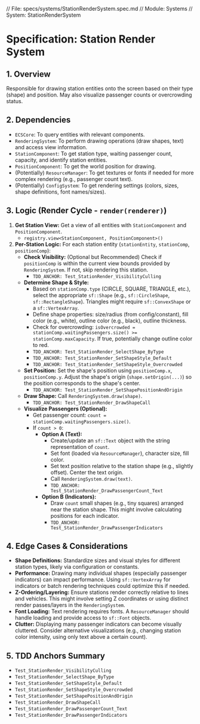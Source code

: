 // File: specs/systems/StationRenderSystem.spec.md
// Module: Systems
// System: StationRenderSystem

# Specification: Station Render System

## 1. Overview

Responsible for drawing station entities onto the screen based on their type (shape) and position. May also visualize passenger counts or overcrowding status.

## 2. Dependencies

- `ECSCore`: To query entities with relevant components.
- `RenderingSystem`: To perform drawing operations (draw shapes, text) and access view information.
- `StationComponent`: To get station type, waiting passenger count, capacity, and identify station entities.
- `PositionComponent`: To get the world position for drawing.
- (Potentially) `ResourceManager`: To get textures or fonts if needed for more complex rendering (e.g., passenger count text).
- (Potentially) `ConfigSystem`: To get rendering settings (colors, sizes, shape definitions, font names/sizes).

## 3. Logic (Render Cycle - `render(renderer)`)

1.  **Get Station View:** Get a view of all entities with `StationComponent` and `PositionComponent`.
    - `registry.view<StationComponent, PositionComponent>()`
2.  **Per-Station Logic:** For each station entity (`stationEntity`, `stationComp`, `positionComp`):
    - **Check Visibility:** (Optional but Recommended) Check if `positionComp` is within the current view bounds provided by `RenderingSystem`. If not, skip rendering this station.
        - `TDD_ANCHOR: Test_StationRender_VisibilityCulling`
    - **Determine Shape & Style:**
        - Based on `stationComp.type` (CIRCLE, SQUARE, TRIANGLE, etc.), select the appropriate `sf::Shape` (e.g., `sf::CircleShape`, `sf::RectangleShape`). Triangles might require `sf::ConvexShape` or a `sf::VertexArray`.
        - Define shape properties: size/radius (from config/constant), fill color (e.g., white), outline color (e.g., black), outline thickness.
        - Check for overcrowding: `isOvercrowded = stationComp.waitingPassengers.size() >= stationComp.maxCapacity`. If true, potentially change outline color to red.
        - `TDD_ANCHOR: Test_StationRender_SelectShape_ByType`
        - `TDD_ANCHOR: Test_StationRender_SetShapeStyle_Default`
        - `TDD_ANCHOR: Test_StationRender_SetShapeStyle_Overcrowded`
    - **Set Position:** Set the shape's position using `positionComp.x`, `positionComp.y`. Adjust the shape's origin (`shape.setOrigin(...)`) so the position corresponds to the shape's center.
        - `TDD_ANCHOR: Test_StationRender_SetShapePositionAndOrigin`
    - **Draw Shape:** Call `RenderingSystem.draw(shape)`.
        - `TDD_ANCHOR: Test_StationRender_DrawShapeCall`
    - **Visualize Passengers (Optional):**
        - Get passenger count: `count = stationComp.waitingPassengers.size()`.
        - If `count > 0`:
            - **Option A (Text):**
                - Create/update an `sf::Text` object with the string representation of `count`.
                - Set font (loaded via `ResourceManager`), character size, fill color.
                - Set text position relative to the station shape (e.g., slightly offset). Center the text origin.
                - Call `RenderingSystem.draw(text)`.
                - `TDD_ANCHOR: Test_StationRender_DrawPassengerCount_Text`
            - **Option B (Indicators):**
                - Draw `count` small shapes (e.g., tiny squares) arranged near the station shape. This might involve calculating positions for each indicator.
                - `TDD_ANCHOR: Test_StationRender_DrawPassengerIndicators`

## 4. Edge Cases & Considerations

- **Shape Definitions:** Standardize sizes and visual styles for different station types, likely via configuration or constants.
- **Performance:** Drawing many individual shapes (especially passenger indicators) can impact performance. Using `sf::VertexArray` for indicators or batch rendering techniques could optimize this if needed.
- **Z-Ordering/Layering:** Ensure stations render correctly relative to lines and vehicles. This might involve setting Z coordinates or using distinct render passes/layers in the `RenderingSystem`.
- **Font Loading:** Text rendering requires fonts. A `ResourceManager` should handle loading and provide access to `sf::Font` objects.
- **Clutter:** Displaying many passenger indicators can become visually cluttered. Consider alternative visualizations (e.g., changing station color intensity, using only text above a certain count).

## 5. TDD Anchors Summary

- `Test_StationRender_VisibilityCulling`
- `Test_StationRender_SelectShape_ByType`
- `Test_StationRender_SetShapeStyle_Default`
- `Test_StationRender_SetShapeStyle_Overcrowded`
- `Test_StationRender_SetShapePositionAndOrigin`
- `Test_StationRender_DrawShapeCall`
- `Test_StationRender_DrawPassengerCount_Text`
- `Test_StationRender_DrawPassengerIndicators`